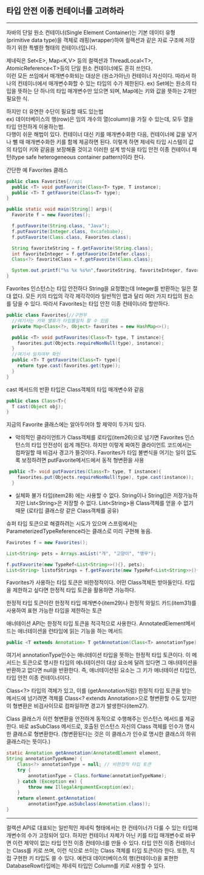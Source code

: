 ## 타입 안전 이종 컨테이너를 고려하라

---

자바의 단일 원소 컨테이너(Single Element Container)는 기본 데이터 유형(primitive data type)을 객체로 래핑(wrapper)하여 컬렉션과 같은 자료 구조에 저장하기 위한 특별한 형태의 컨테이너입니다.

제네릭은 Set\<E>, Map<K,V> 등의 컬렉션과 ThreadLocal\<T>, AtomicReference\<T>등의 단일 원소 컨테이너에도 흔히 쓰인다. <br>
이런 모든 쓰임에서 매개변수화되는 대상은 (원소가아닌) 컨테이너 자신이다. 따라서 하나의 컨테이너에서 매개변수화할 수 있는 타입의 수가 제한된다. ex) Set에는 원소의 타입을 뜻하는 단 하나의 타입 매개변수만 있으면 되며, Map에는 키와 값을 뜻하는 2개만 필요한 식.

하지만 더 유연한 수단이 필요할 때도 있는법 <br>ex) 데이터베이스의 행(row)은 임의 개수의 열(column)을 가질 수 있는데, 모두 열을 타입 안전하게 이용하는법. <br>
다행이 쉬운 해법이 있다. 컨테이너 대신 키를 매개변수화한 다음, 컨테이너에 값을 넣거나 뺄 때 매개변수화한 키를 함께 제공하면 된다. 이렇게 하면 제네릭 타입 시스템이 값의 타입이 키와 같음을 보장해줄 것이고 이러한 설계 방식을 타입 안전 이종 컨테이너 패턴(type safe heterogeneous container pattern)이라 한다.

간단한 예 Favorites 클래스

```java
public class Favorites{//api
  public <T> void putFavorite(Class<T> type, T instance);
  public <T> T getFavorite(Class<T> type);
}

public static void main(String[] args){
  Favorite f = new Favorites();

  f.putFavorite(String.class, "Java");
  f.putFavorite(Integer.class, 0xcafebabe);
  f.putFavorite(Class.class, Favorites.class);

  String favoriteString = f.getFavorite(String.class);
  int favoriteInteger = f.getFavorite(Intefer.class);
  Class<?> favoriteClass = f.getFavorite(Class.class);

  System.out.printf("%s %x %s%n",favoriteString, favoriteInteger, favoriteClass.getName());
}
```

Favorites 인스턴스는 타입 안전하다 String을 요청했는데 Integer를 반환하는 일은 절대 없다.
모든 키의 타입의 각각 제각각이라 일반적인 맵과 달리 여러 가지 타입의 원소를 담을 수 있다. 따라서 Favorites는 타입 안전 이종 컨테이너라 할만하다.

```java
public class Favorites{//구현부
  //여기서는 키와 밸류가 타입불일치 할 수 있음
  private Map<Class<?>, Object> favorites = new HashMap<>();

  public <T> void putFavorites(Class<T> type, T instance){
    favorites.put(Objects.requireNonNull(type), instance);
  }
  //여기서 일치여부 확인
  public <T> T getFavorite(Class<T> type){
    return type.cast(favorites.get(type));
  }
}
```

cast 메서드의 반환 타입은 Class객체의 타입 매개변수와 같음

```java
public class Class<T>{
  T cast(Object obj);
}
```

지금의 Favorite 클래스에는 알아두어야 할 제약이 두가지 있다.

-   악의적인 클라이언트가 Class객체를 로타입(item26)으로 넘기면 Favorites 인스턴스의 타입 안전성이 쉽게 깨진다. 하지만 이렇게 짜여진 클라이언트 코드에서는 컴파일할 때 비검사 경고가 뜰것이다.
    Favorites가 타입 불변식을 어기는 일이 없도록 보정하려면 putFavorite메서드에서 동적 형변환을 사용

```java
 public <T> void putFavorites(Class<T> type, T instance){
    favorites.put(Objects.requireNonNull(type), type.cast(instance));
  }
```

-   실체화 불가 타입(item28) 에는 사용할 수 없다. String이나 String[]은 저장가능하지만 List\<String>은 저장할 수 없다. List\<String>용 Class객체를 얻을 수 없기 때문 (로타입 클래스랑 같은 Class객체를 공유)

슈퍼 타입 토큰으로 해결하려는 시도가 있으며 스프링에서는 ParameterizedTypeReference라는 클래스로 미리 구현해 놓음.

```java
Favirotes f = new Favorites();

List<String> pets = Arrays.asList("개", "고양이", "앵무");

f.putFavorite(new TypeRef<List<String>>(){}, pets);
List<String> listofStrings = f.getFavorite(new TypeRef<List<String>>(){});
```

Favorites가 사용하는 타입 토큰은 비한정적이다. 어떤 Class객체든 받아들인다. 타입을 제한하고 싶다면 한정적 타입 토큰을 활용하면 가능하다.

한정적 타입 토큰이란 한정적 타입 매개변수(item29)나 한정적 와일드 카드(item31)를 사용하여 표현 가능한 타입을 제한하는 토큰

애너테이션 API는 한정적 타입 토큰을 적극적으로 사용한다.
AnnotatedElement메서드는 애너테이션을 런타임에 읽는 기능을 하는 메서드

```java
public <T extends Annotation> T getAnnotation(Class<T> annotationType);
```

여기서 annotationType인수는 애너테이션 타입을 뜻하는 한정적 타입 토큰이다. 이 메서드는 토큰으로 명시한 타입의 에너테이션이 대상 요소에 달려 있다면 그 애너테이션을 반환하고 없다면 null을 반환한다. 즉, 애너테이션된 요소는 그 키가 애너테이션 타입인, 타입 안전 이종 컨테이너이다.

Class<?> 타입의 객체가 있고, 이를 (getAnnotation처럼) 한정적 타입 토큰을 받는 메서드에 넘기려면 객체를 Class<? extends Annotation>으로 형변환할 수도 있지만 이 형변환은 비검사이므로 컴파일하면 경고가 발생한다(item27).

Class 클래스가 이런 형변환을 안전하게 동적으로 수행해주는 인스턴스 메서드를 제공한다. 바로 asSubClass 메서드로, 호출된 인스턴스 자신의 Class 객체를 인수가 명시한 클래스로 형변환한다. (형변환된다는 것은 이 클래스가 인수로 명시한 클래스의 하위 클래스라는 뜻이다.)

```java
static Annotation getAnnotation(AnnotatedElement element,
String annotationTypeName) {
	Class<?> annotationType = null; // 비한정적 타입 토큰
	try {
		annotationType = Class.forName(annotationTypeName);
	} catch (Exception ex) {
		throw new IllegalArgumentException(ex);
	}
	return element.getAnnotation(
		annotationType.asSubclass(Annotation.class));
}
```

---

컬렉션 API로 대표되는 일반적인 제네릭 형태에서는 한 컨테이너가 다룰 수 있는 타입매개변수의 수가 고정되어 있다. 하지만 컨테이너 자체가 아닌 키를 타입 매개변수로 바꾸면 이런 제약이 없는 타입 안전 이종 컨테이너를 만들 수 있다. 타입 안전 이종 컨테이너는 Class를 키로 쓰며, 이런 식으로 쓰이는 Class 객체를 타입 토큰이라 한다. 또한, 직접 구현한 키 타입도 쓸 수 있다. 예컨대 데이터베이스의 행(컨테이너)을 표현한 DatabaseRow타입에는 제네릭 타입인 Column<T>를 키로 사용할 수 있다.
